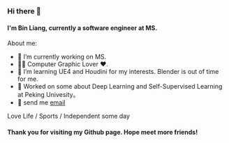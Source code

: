 ### Hi there 👋

#### I'm Bin Liang, currently a software engineer at MS.

About me:

- 🔭 I’m currently working on MS.
- 🤙🏾 Computer Graphic Lover ❤️.
- 🌱 I’m learning UE4 and Houdini for my interests. Blender is out of time for me.
- 👯 Worked on some about Deep Learning and Self-Supervised Learning at Peking Univesity。
- 💬 send me [email](millerliang97@gmail.com)



Love Life / Sports / Independent some day

#### Thank you for visiting my Github page. Hope meet more friends!
